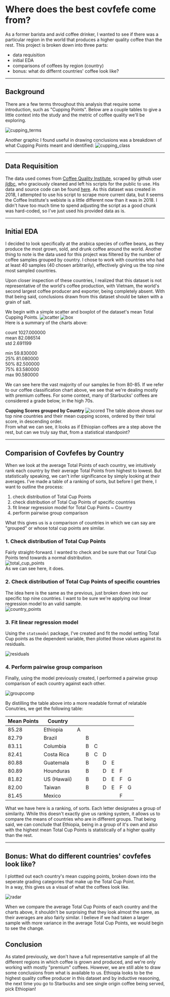 # Where does the best covfefe come from?
As a former barista and avid coffee drinker, I wanted to see if there was a particular region in the world that produces a higher quality coffee than the rest. This project is broken down into three parts:
- data requisition
- initial EDA
- comparisons of coffees by region (country)
- bonus: what do differnt countries' coffee look like?

---

## Background

There are a few terms throughout this analysis that require some introduction, such as "Cupping Points". Below are a couple tables to give a little context into the study and the metric of coffee quality we'll be exploring. 

![cupping_terms](images/cupping_terms.png)

Another graphic I found useful in drawing conclusions was a breakdown of what Cupping Points meant and identified: 
![cupping_class](images/coffee_class.png)

---

## Data Requisition

The data used comes from [Coffee Quality Institute](https://www.coffeeinstitute.org), scraped by github user [jldbc](https://github.com/jldbc), who graciously cleaned and left his scripts for the public to use. His data and source code can be found [here](https://github.com/jldbc/coffee-quality-database). As this dataset was created in 2018, I attempted to use his script to scrape more current data, but it seems the Coffee Institute's webiste is a little different now than it was in 2018. I didn't have too much time to spend adjusting the script as a good chunk was hard-coded, so I've just used his provided data as is.

---

## Initial EDA

I decided to look specifically at the arabica species of coffee beans, as they produce the most grown, sold, and drunk coffee around the world. Another thing to note is the data used for this project was filtered by the number of coffee samples grouped by country. I chose to work with countries who had at least 40 samples (40 chosen arbitrarily), effectively giving us the top nine most sampled countries. 

Upon closer inspection of these countries, I realized that this dataset is not representative of the world's coffee production, with Vietnam, the world's second largest coffee producer and exporter, being completely absent. With that being said, conclusions drawn from this dataset should be taken with a grain of salt. 

We begin with a simple scatter and boxplot of the dataset's mean Total Cupping Points. 
![scatter](images/mean_scatter.png) 
![box](images/mean_box.png)  
Here is a summary of the charts above: 

count   1027.000000  
mean      82.086514  
std        2.691199 

min       59.830000  
25%       81.080000  
50%       82.500000  
75%       83.580000  
max       90.580000  

We can see here the vast majority of our samples lie from 80-85. If we refer to our coffee classification chart above, we see that we're dealing mostly with premium coffees. For some context, many of Starbucks' coffees are considered a grade below, in the high 70s.

__Cupping Scores grouped by Country__
![scored](images/scored.png)
The table above shows our top nine countries and their mean cupping scores, ordered by their total score, in descending order.  
From what we can see, it looks as if Ethiopian coffees are a step above the rest, but can we truly say that, from a statistical standpoint?

---

## Comparision of Covfefes by Country

When we look at the average Total Points of each country, we intuitively rank each country by their average Total Points from highest to lowest. But statistically speaking, we can't infer significance by simply looking at their averages. I've made a table of a ranking of sorts, but before I get there, I want to outline the process:

1. check distribution of Total Cup Points
2. check distribution of Total Cup Points of specific countries
3. fit linear regression model for Total Cup Points ~ Country
4. perform pairwise group comparison 

What this gives us is a comparison of countries in which we can say are "grouped" or whose total cup points are similar. 

### 1. Check distribution of Total Cup Points

Fairly straight-forward. I wanted to check and be sure that our Total Cup Points tend towards a normal distribution.  
![total_cup_points](images/total_cup_points.png)  
As we can see here, it does.

### 2. Check distribution of Total Cup Points of specific countries

The idea here is the same as the previous, just broken down into our specific top nine countries. I want to be sure we're applying our linear regression model to an valid sample.  
![country_points](images/country_points.png)

### 3. Fit linear regression model

Using the `statsmodel` package, I've created and fit the model setting Total Cup points as the dependent variable, then plotted those values against its residuals.

![residuals](images/residuals.png)

### 4. Perform pairwise group comparison

Finally, using the model previously created, I performed a pairwise group comparison of each country against each other.  

![groupcomp](images/groupcomp.png)

By distilling the table above into a more readable format of relatable Conutries, we get the following table:

| Mean Points | Country     |   |   |   |   |   |   |   |
|-------------|-------------|---|---|---|---|---|---|---|
| 85.28       | Ethiopia    | A |   |   |   |   |   |   |
| 82.79       | Brazil      |   | B |   |   |   |   |   |
| 83.11       | Columbia    |   | B | C |   |   |   |   |
| 82.41       | Costa Rica  |   | B | C | D |   |   |   |
| 80.88       | Guatemala   |   | B |   | D | E |   |   |
| 80.89       | Hounduras   |   | B |   | D | E | F |   |
| 81.82       | US (Hawaii) |   | B |   | D | E | F | G |
| 82.00       | Taiwan      |   | B |   | D | E | F | G |
| 81.45       | Mexico      |   |   |   |   |   | F |   |

What we have here is a ranking, of sorts. Each letter designates a group of similarity. While this doesn't exactly give us ranking system, it allows us to compare the means of countries who are in different groups. That being said, we can conclude that Ethiopia, being in a group of it's own and also with the highest mean Total Cup Points is statistically of a higher quality than the rest.

---

## Bonus: What do different countries' covfefes look like?

I plottted out each country's mean cupping points, broken down into the seperate grading categories that make up the Total Cup Point.  
In a way, this gives us a visual of what the coffees look like.

![radar](images/radar.png)

When we compare the average Total Cup Points of each country and the charts above, it shouldn't be surprising that they look almost the same, as their averages are also fairly similar. I believe if we had taken a larger sample with more variance in the average Total Cup Points, we would begin to see the change.

## Conclusion

As stated previously, we don't have a full representative sample of all the different regions in which coffee is grown and produced, and we're only working with mostly "premium" coffees. However, we are still able to draw some conclusions from what is available to us. Ethiopia looks to be the highest quality coffee producer in this dataset and by inductive reasoning, the next time you go to Starbucks and see single origin coffee being served, pick Ethiopian!
